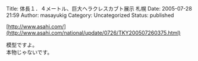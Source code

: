 Title: 体長１．４メートル、巨大ヘラクレスカブト展示 札幌
Date: 2005-07-28 21:59
Author: masayukig
Category: Uncategorized
Status: published

[http://www.asahi.com/](http://www.asahi.com/national/update/0726/TKY200507260375.html)

模型ですよ。  
本物じゃないです。
